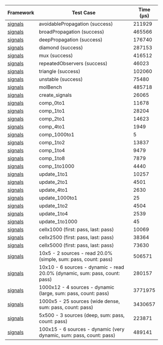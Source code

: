 | Framework | Test Case | Time (μs) |
| --- | --- | --- |
| [signals](https://github.com/rodydavis/signals.dart) | avoidablePropagation (success) | 211929 |
| [signals](https://github.com/rodydavis/signals.dart) | broadPropagation (success) | 465566 |
| [signals](https://github.com/rodydavis/signals.dart) | deepPropagation (success) | 176740 |
| [signals](https://github.com/rodydavis/signals.dart) | diamond (success) | 287153 |
| [signals](https://github.com/rodydavis/signals.dart) | mux (success) | 416512 |
| [signals](https://github.com/rodydavis/signals.dart) | repeatedObservers (success) | 46023 |
| [signals](https://github.com/rodydavis/signals.dart) | triangle (success) | 102060 |
| [signals](https://github.com/rodydavis/signals.dart) | unstable (success) | 75480 |
| [signals](https://github.com/rodydavis/signals.dart) | molBench | 485718 |
| [signals](https://github.com/rodydavis/signals.dart) | create_signals | 26065 |
| [signals](https://github.com/rodydavis/signals.dart) | comp_0to1 | 11678 |
| [signals](https://github.com/rodydavis/signals.dart) | comp_1to1 | 28204 |
| [signals](https://github.com/rodydavis/signals.dart) | comp_2to1 | 14623 |
| [signals](https://github.com/rodydavis/signals.dart) | comp_4to1 | 1949 |
| [signals](https://github.com/rodydavis/signals.dart) | comp_1000to1 | 5 |
| [signals](https://github.com/rodydavis/signals.dart) | comp_1to2 | 13837 |
| [signals](https://github.com/rodydavis/signals.dart) | comp_1to4 | 9479 |
| [signals](https://github.com/rodydavis/signals.dart) | comp_1to8 | 7879 |
| [signals](https://github.com/rodydavis/signals.dart) | comp_1to1000 | 4440 |
| [signals](https://github.com/rodydavis/signals.dart) | update_1to1 | 10257 |
| [signals](https://github.com/rodydavis/signals.dart) | update_2to1 | 4501 |
| [signals](https://github.com/rodydavis/signals.dart) | update_4to1 | 2630 |
| [signals](https://github.com/rodydavis/signals.dart) | update_1000to1 | 25 |
| [signals](https://github.com/rodydavis/signals.dart) | update_1to2 | 4504 |
| [signals](https://github.com/rodydavis/signals.dart) | update_1to4 | 2539 |
| [signals](https://github.com/rodydavis/signals.dart) | update_1to1000 | 45 |
| [signals](https://github.com/rodydavis/signals.dart) | cellx1000 (first: pass, last: pass) | 10069 |
| [signals](https://github.com/rodydavis/signals.dart) | cellx2500 (first: pass, last: pass) | 38364 |
| [signals](https://github.com/rodydavis/signals.dart) | cellx5000 (first: pass, last: pass) | 73630 |
| [signals](https://github.com/rodydavis/signals.dart) | 10x5 - 2 sources - read 20.0% (simple, sum: pass, count: pass) | 506571 |
| [signals](https://github.com/rodydavis/signals.dart) | 10x10 - 6 sources - dynamic - read 20.0% (dynamic, sum: pass, count: pass) | 280157 |
| [signals](https://github.com/rodydavis/signals.dart) | 1000x12 - 4 sources - dynamic (large, sum: pass, count: pass) | 3771975 |
| [signals](https://github.com/rodydavis/signals.dart) | 1000x5 - 25 sources (wide dense, sum: pass, count: pass) | 3430657 |
| [signals](https://github.com/rodydavis/signals.dart) | 5x500 - 3 sources (deep, sum: pass, count: pass) | 223871 |
| [signals](https://github.com/rodydavis/signals.dart) | 100x15 - 6 sources - dynamic (very dynamic, sum: pass, count: pass) | 489141 |

